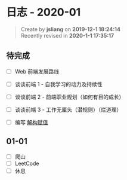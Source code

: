 日志 - 2020-01
===

> Create by **jsliang** on **2019-12-1 18:24:14**  
> Recently revised in **2020-1-1 17:35:17**

## 待完成

* [ ] Web 前端发展路线
* [ ] 谈谈前端 1 - 自我学习的动力及持续性
* [ ] 谈谈前端 2 - 前端职业规划（如何有目的成长）
* [ ] 谈谈前端 3 - 工作无厘头（潜规则）（烂道理）
* [ ] 编写 [解构赋值](https://developer.mozilla.org/zh-CN/docs/Web/JavaScript/Reference/Operators/Destructuring_assignment)


## 01-01

* [ ] 爬山
* [ ] LeetCode
* [ ] 休息